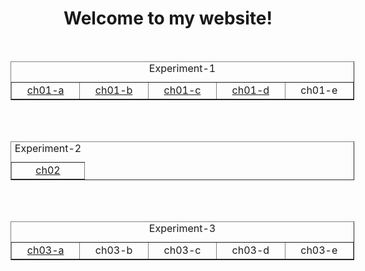 <!DOCTYPE html>
<html>
	<head>
		<meta charset="utf-8">
		<title></title>
		<style>
			.middle{
				width: 550px;
				height: 1000px;
				margin: 0px auto;
			}
		</style>
	</head>
	<body>
		<h1 style="text-align: center;">Welcome to my website!</h1><br>
		<div class="middle">
			<table border="1">
			<caption>Experiment-1</caption>
			<tr>
				<td width="100" style="text-align: center;"><a href="Cr1stalll.github.io/html/ch01/a.html">ch01-a</a></td>
				<td width="100" style="text-align: center;"><a href="../html/ch01/b.html">ch01-b</a></td>
				<td width="100" style="text-align: center;"><a href="../html/ch01/c.html">ch01-c</a></td>
				<td width="100" style="text-align: center;"><a href="../html/ch01/d.html">ch01-d</a></td>
				<td width="100" style="text-align: center;">ch01-e</td>
			</tr>
		</table>
		<br>
		<br>
		<table border="1">
			<caption>Experiment-2</caption>
			<tr>
				<td width="100" style="text-align: center;"><a href="../html/ch02/task1.html">ch02</a></td>
			</tr>
		</table>
		<br>
		<br>
		<table border="1">
			<caption>Experiment-3</caption>
			<tr>
				<td width="100" style="text-align: center;"><a href="../html/ch03/task-a.html">ch03-a</a></td>
				<td width="100" style="text-align: center;">ch03-b</td>
				<td width="100" style="text-align: center;">ch03-c</td>
				<td width="100" style="text-align: center;">ch03-d</td>
				<td width="100" style="text-align: center;">ch03-e</td>
			</tr>
		</table>
		</div>
	</body>
</html>
